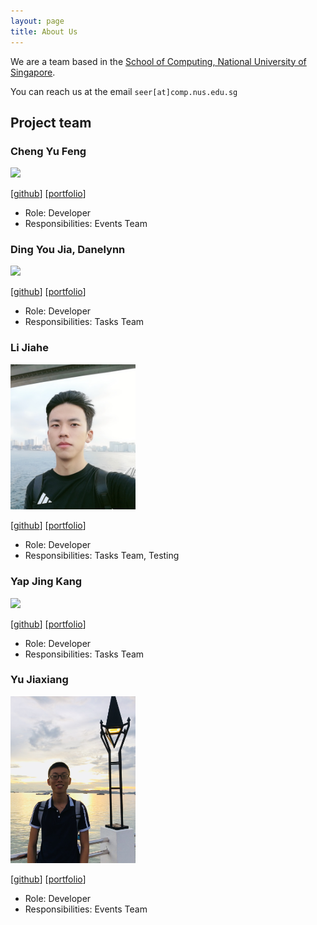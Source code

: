 ```yaml
---
layout: page
title: About Us
---
```


We are a team based in the [School of Computing, National University of Singapore](http://www.comp.nus.edu.sg).

You can reach us at the email `seer[at]comp.nus.edu.sg`

## Project team

### Cheng Yu Feng

<img src="images/yufeng0930.png" width="200px">

[[github](https://github.com/YuFeng0930)]
[[portfolio](team/YuFeng0930.md)]

* Role: Developer
* Responsibilities: Events Team

### Ding You Jia, Danelynn

<img src="images/icelenaugust.png" width="200px">

[[github](http://github.com/icelenaugust)]
[[portfolio](team/johndoe.md)]

* Role: Developer
* Responsibilities: Tasks Team

### Li Jiahe

<img src="images/ljhgab.png" width="200px">

[[github](https://github.com/ljhgab)]
[[portfolio](team/ljhgab.md)]

* Role: Developer
* Responsibilities: Tasks Team, Testing

### Yap Jing Kang

<img src="images/souluseless.png" width="200px">

[[github](http://github.com/souluseless)]
[[portfolio](team/johndoe.md)]

* Role: Developer
* Responsibilities: Tasks Team

### Yu Jiaxiang

<img src="images/litone01.png" width="200px">

[[github](http://github.com/litone01)]
[[portfolio](team/litone01.md)]

* Role: Developer
* Responsibilities: Events Team

